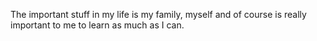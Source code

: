 The important stuff in my life is my family, myself and of course is really important to me to learn as much as I can. 


